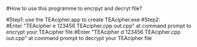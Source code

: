 #How to use this programme to encrpyt and decryt file?

#Step1:  use the TEAcipher.app to create TEAcipher.exe
#Step2:  
#Enter "TEAcipher  e  123456  TEAcipher.cpp  out.cpp"  at command prompt to encrypt your TEAcipher file 
#Enter "TEAcipher  d  123456  TEAcipher.cpp  out.cpp"  at command prompt to decrypt your TEAcipher file
